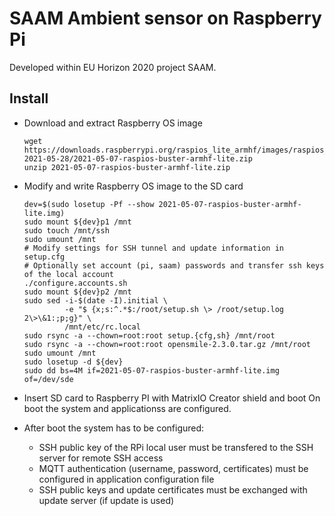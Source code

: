 # SAAM Ambient sensor on Raspberry Pi

Developed within EU Horizon 2020 project SAAM.

## Install

  - Download and extract Raspberry OS image
    ```
    wget https://downloads.raspberrypi.org/raspios_lite_armhf/images/raspios_lite_armhf-2021-05-28/2021-05-07-raspios-buster-armhf-lite.zip
    unzip 2021-05-07-raspios-buster-armhf-lite.zip
    ```
  
  - Modify and write Raspberry OS image to the SD card
    ```
    dev=$(sudo losetup -Pf --show 2021-05-07-raspios-buster-armhf-lite.img)
    sudo mount ${dev}p1 /mnt
    sudo touch /mnt/ssh
    sudo umount /mnt
    # Modify settings for SSH tunnel and update information in setup.cfg
    # Optionally set account (pi, saam) passwords and transfer ssh keys of the local account
    ./configure.accounts.sh
    sudo mount ${dev}p2 /mnt
    sudo sed -i-$(date -I).initial \
             -e "$ {x;s:^.*$:/root/setup.sh \> /root/setup.log 2\>\&1:;p;g}" \
             /mnt/etc/rc.local
    sudo rsync -a --chown=root:root setup.{cfg,sh} /mnt/root
    sudo rsync -a --chown=root:root opensmile-2.3.0.tar.gz /mnt/root
    sudo umount /mnt
    sudo losetup -d ${dev}
    sudo dd bs=4M if=2021-05-07-raspios-buster-armhf-lite.img of=/dev/sde
    ```
  
  - Insert SD card to Raspberry PI with MatrixIO Creator shield and boot
    On boot the system and applicationss are configured.

  - After boot the system has to be configured:
     - SSH public key of the RPi local user must be transfered to the SSH server for remote SSH access
     - MQTT authentication (username, password, certificates) must be configured in application configuration file
     - SSH public keys and update certificates must be exchanged with update server (if update is used)
